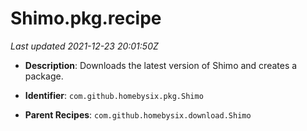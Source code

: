 # Shimo.pkg.recipe

_Last updated 2021-12-23 20:01:50Z_

- **Description**: Downloads the latest version of Shimo and creates a package.

- **Identifier**: `com.github.homebysix.pkg.Shimo`

- **Parent Recipes**: `com.github.homebysix.download.Shimo`
